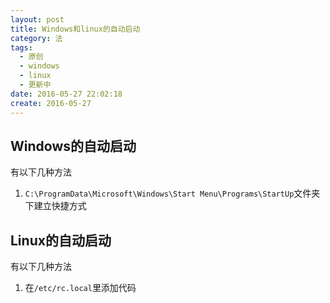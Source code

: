 ```yaml
---
layout: post
title: Windows和linux的自动启动
category: 法
tags:
  - 原创
  - windows
  - linux
  - 更新中
date: 2016-05-27 22:02:18
create: 2016-05-27
---
```


## Windows的自动启动
有以下几种方法
1. `C:\ProgramData\Microsoft\Windows\Start Menu\Programs\StartUp`文件夹下建立快捷方式

## Linux的自动启动
有以下几种方法
1. 在`/etc/rc.local`里添加代码
